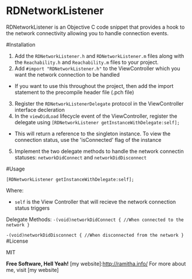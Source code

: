 # RDNetworkListener
RDNetworkListener is an Objective C code snippet that provides a hook to the network connectivity allowing you to handle connection events.


#Installation

1. Add the `RDNetworkListener.h` and `RDNetworkListener.m` files along with the `Reachability.h` and `Reachability.m` files to your project.
2. Add `#import "RDNetworkListener.h"` to the ViewController which you want the network connection to be handled
 - If you want to use this throughout the project, then add the import statement to the precompile header file (.pch file)
3. Register the `RDNetworkListenerDelegate` protocol in the ViewController interface decleration
4. In the `viewDidLoad` lifecycle event of the ViewController, register the delegate using `[RDNetworkListener getInstanceWithDelegate:self];`
  - This will return a reference to the singleton instance. To view the connection status, use the 'isConnected' flag of the instance
5. Implement the two delegate methods to handle the network connectin statuses: `networkDidConnect` and `networkDidDisconnect`  


#Usage

`[RDNetworkListener getInstanceWithDelegate:self];`

Where:
- `self` is the View Controller that will recieve the network connection status triggers

Delegate Methods:
`-(void)networkDidConnect
{
    //When connected to the network
}`

`-(void)networkDidDisconnect
{
    //When disconnected from the network
}`
#License

MIT


**Free Software, Hell Yeah!**
[my website]:http://ramitha.info/
For more about me, visit [my website]
